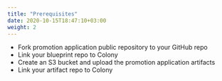 ```yaml
---
title: "Prerequisites"
date: 2020-10-15T18:47:10+03:00
weight: 2
---
```


* Fork promotion application public repository to your GitHub repo
* Link your blueprint repo to Colony
* Create an S3 bucket and upload the promotion application artifacts
* Link your artifact repo to Colony
